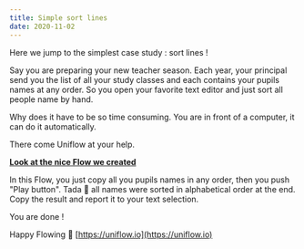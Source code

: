 ```yaml
---
title: Simple sort lines
date: 2020-11-02
---
```


Here we jump to the simplest case study : sort lines !

Say you are preparing your new teacher season. Each year, your principal send you the list of all your study classes and each contains your pupils names at any order.
So you open your favorite text editor and just sort all people name by hand.

Why does it have to be so time consuming. You are in front of a computer, it can do it automatically.

There come Uniflow at your help.

**[Look at the nice Flow we created](https://uniflow.io/public/feed/simple-sort-line)**

In this Flow, you just copy all you pupils names in any order, then you push "Play button".
Tada 🍿 all names were sorted in alphabetical order at the end.
Copy the result and report it to your text selection.

You are done !

Happy Flowing 🚀 [https://uniflow.io](https://uniflow.io)